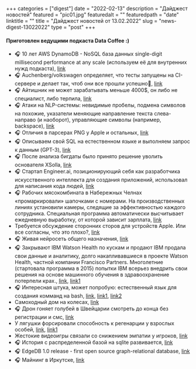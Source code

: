 
+++
categories = ["digest"]
date = "2022-02-13"
description = "Дайджест новостей"
featured = "pic01.jpg"
featuredalt = ""
featuredpath = "date"
linktitle = ""
title = "Дайджест новостей от 13.02.2022"
slug = "news-digest-13022022"
type = "post"
+++

#### Приготовлен ведущими подкаста Data Coffee :)


- 🎧 10 лет AWS DynamoDB - NoSQL база данных single-digit millisecond performance at any scale (используем её для внутренних нужд подкаста), [link](https://www.amazon.science/latest-news/amazons-dynamodb-10-years-later)
- 🎧 Auchenberg/volkswagen определяет, что тесты запущены на CI-сервере и делает так, чтоб они все прошли успешно🤡, [link](https://github.com/auchenberg/volkswagen)
- 🎧 Айтишник не может зарабатывать меньше 4000$, он либо не специалист, либо терпила, [link](https://vc.ru/hr/238995-aytishnik-ne-mozhet-zarabatyvat-menshe-4000-on-libo-ne-specialist-libo-terpila-o-zarplatah-it-v-rossii)
- 🎧 Атаки на NLP-системы: невидимые пробелы, подмена символов на похожие, указатели меняющие направление текста слева-направо (и наоборот), управляющие символы (например, backspace), [link](https://www.unite.ai/attacking-natural-language-processing-systems-with-adversarial-examples/)
- 🎧 Отличия в парсерах PNG у Apple и остальных, [link](https://www.da.vidbuchanan.co.uk/widgets/pngdiff/)
- 🎧 Описываем свой SQL на естественном языке и выполняем запрос к данным (GPT-3), [link](https://app.tabbydata.com/sql-assistant-demo)
- 🎧 После анализа бигдаты было принято решение уволить основателя XSolla, [link](https://tjournal.ru/news/525429-gendirektor-xsolla-aleksandr-agapitov-ushel-v-otstavku-za-vremya-raboty-on-uvolil-150-nevovlechennyh-sotrudnikov)
- 🎧 Стартап Engineer.ai, позиционирующий себя как разработчика искусственного 
интеллекта для создания приложений, использовал для написания кода людей, [link](https://vc.ru/services/79428-wsj-ulichila-startap-engineer-ai-po-ii-razrabotke-prilozheniy-v-ispolzovanii-truda-programmistov-vmesto-algoritmov)
- 🎧 Рабочих мясокомбината в Набережных Челнах «промаркировали» шапочками с номерами. На производственных линиях установили камеры, следящие за эффективностью каждого сотрудника. Специальная программа автоматически высчитывает ежедневную выработку, от которой зависит зарплата, [link](https://tjournal.ru/news/525686)
-  Требуется обсуждение сторонних сторов для устройств Apple. Или все согласны, что это плохо?, [link](https://t.me/vcnews/31851)
- 🎧 Живая нейросеть общего назначения, [link](https://t.me/TJournal/53591)
- 🎧 Закрывают IBM Watson Health по кускам и продают IBM продала свои данные и аналитику, долго накапливавшиеся в проекте Watson Health, частной компании Francisco Partners. Многолетние (стартовала программа в 2015) попытки IBM всерьез внедрить свои решения на основе машинного обучения в здравоохранение потерпели крах., [link](https://t.me/addmeto/4698), [link1](https://www.protocol.com/bulletins/ibm-watson-health-sale)
- 🎧 Интересная штука, может попробую: естественный язык для создания комманд на bash, [link](https://www.ibm.com/blogs/research/2020/02/bringing-ai-to-the-command-line/), [link1](https://clai-home.mybluemix.net), [link2](https://github.com/IBM/clai#bringing-up-clai-in-a-container)
-  Самоходный дом на колесах, [link](https://nplus1.ru/news/2022/01/20/estream)
- 🎧 Дрон гоняет голубей в Швейцарии смотреть до конца без регистрации и смс, [link](https://nplus1.ru/news/2022/01/25/anti-pigeon-drone)
-  У лягушки форсировали способность к регенарции у взрослых особей, [link](https://nplus1.ru/news/2022/01/26/frog-regenerating), [link1](https://www.youtube.com/watch?v=fgZOtJfELtk)
-  Жестокие видеоигры связали со снижением эмпатии у игроков, [link](https://nplus1.ru/news/2022/02/02/violent-video-games)
- 🎧 История с распределенной базой на sqlite развивается, [link](https://opennet.ru/56600/)
- 🎧 EdgeDB 1.0 release - first open source graph-relational database, [link](https://www.edgedb.com/blog/edgedb-1-0)
- 🎧 Майнинг в Иркутске, [link](https://www.forbes.ru/newsroom/finansy-i-investicii/420809-v-rossii-iz-azii-importirovali-krupneyshuyu-partiyu)